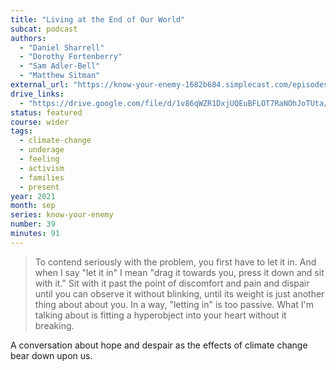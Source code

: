 ```yaml
---
title: "Living at the End of Our World"
subcat: podcast
authors:
  - "Daniel Sharrell"
  - "Dorothy Fortenberry"
  - "Sam Adler-Bell"
  - "Matthew Sitman"
external_url: "https://know-your-enemy-1682b684.simplecast.com/episodes/warmth-w-dan-sherrell-dorothy-fortenberry"
drive_links:
  - "https://drive.google.com/file/d/1v86qWZR1DxjUQEuBFLOT7RaNOhJoTUta/view?usp=drivesdk"
status: featured
course: wider
tags:
  - climate-change
  - underage
  - feeling
  - activism
  - families
  - present
year: 2021
month: sep
series: know-your-enemy
number: 39
minutes: 91
---
```


> To contend seriously with the problem, you first have to let it in. And when I say "let it in" I mean "drag it towards you, press it down and sit with it." Sit with it past the point of discomfort and pain and dispair until you can observe it without blinking, until its weight is just another thing about about you. In a way, "letting in" is too passive. What I'm talking about is fitting a hyperobject into your heart without it breaking.

A conversation about hope and despair as the effects of climate change bear down upon us.
